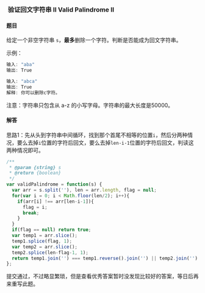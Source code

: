 ###  验证回文字符串 Ⅱ Valid Palindrome II

#### 题目

给定一个非空字符串 `s`，**最多**删除一个字符。判断是否能成为回文字符串。

示例：

```javascript
输入: "aba"
输出: True

输入: "abca"
输出: True
解释: 你可以删除c字符。
```

注意：字符串只包含从 a-z 的小写字母。字符串的最大长度是50000。

#### 解答

思路1：先从头到字符串中间循环，找到那个首尾不相等的位置`i`，然后分两种情况，要么去掉`i`位置的字符后回文，要么去掉`len-i-1`位置的字符后回文，判读这两种情况即可。

```javascript
/**
 * @param {string} s
 * @return {boolean}
 */
var validPalindrome = function(s) {
  var arr = s.split(''), len = arr.length, flag = null;
  for(var i = 0; i < Math.floor(len/2); i++){
    if(arr[i] !== arr[len-i-1]){
      flag = i;
      break;
    }
  }
  if(flag == null) return true;
  var temp1 = arr.slice();
  temp1.splice(flag, 1);
  var temp2 = arr.slice();
  temp2.splice(len-flag-1, 1);
  return temp1.join('') === temp1.reverse().join('') || temp2.join('') === temp2.reverse().join('');
};
```

提交通过，不过略显繁琐，但是查看优秀答案暂时没发现比较好的答案，等日后再来重写此题。